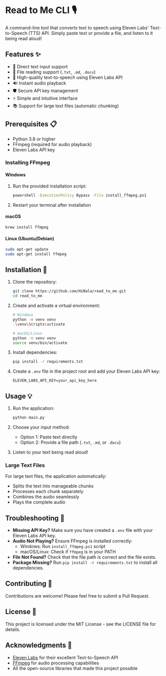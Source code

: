 # Read to Me CLI 🎙️

A command-line tool that converts text to speech using Eleven Labs' Text-to-Speech (TTS) API. Simply paste text or provide a file, and listen to it being read aloud!

## Features ✨

- 📝 Direct text input support
- 📂 File reading support (`.txt`, `.md`, `.docx`)
- 🎯 High-quality text-to-speech using Eleven Labs API
- 🔊 Instant audio playback
- 🛡️ Secure API key management
- ⚡ Simple and intuitive interface
- 📚 Support for large text files (automatic chunking)

## Prerequisites 📋

- Python 3.8 or higher
- FFmpeg (required for audio playback)
- Eleven Labs API key

### Installing FFmpeg

#### Windows
1. Run the provided installation script:
   ```bash
   powershell -ExecutionPolicy Bypass -File install_ffmpeg.ps1
   ```
2. Restart your terminal after installation

#### macOS
```bash
brew install ffmpeg
```

#### Linux (Ubuntu/Debian)
```bash
sudo apt-get update
sudo apt-get install ffmpeg
```

## Installation 🚀

1. Clone the repository:
   ```bash
   git clone https://github.com/HiNala/read_to_me.git
   cd read_to_me
   ```

2. Create and activate a virtual environment:
   ```bash
   # Windows
   python -m venv venv
   .\venv\Scripts\activate

   # macOS/Linux
   python -m venv venv
   source venv/bin/activate
   ```

3. Install dependencies:
   ```bash
   pip install -r requirements.txt
   ```

4. Create a `.env` file in the project root and add your Eleven Labs API key:
   ```
   ELEVEN_LABS_API_KEY=your_api_key_here
   ```

## Usage 💡

1. Run the application:
   ```bash
   python main.py
   ```

2. Choose your input method:
   - Option 1: Paste text directly
   - Option 2: Provide a file path (`.txt`, `.md`, or `.docx`)

3. Listen to your text being read aloud!

### Large Text Files
For large text files, the application automatically:
- Splits the text into manageable chunks
- Processes each chunk separately
- Combines the audio seamlessly
- Plays the complete audio

## Troubleshooting 🔧

- **Missing API Key?** Make sure you have created a `.env` file with your Eleven Labs API key.
- **Audio Not Playing?** Ensure FFmpeg is installed correctly:
  - Windows: Run `install_ffmpeg.ps1` script
  - macOS/Linux: Check if `ffmpeg` is in your PATH
- **File Not Found?** Check that the file path is correct and the file exists.
- **Package Missing?** Run `pip install -r requirements.txt` to install all dependencies.

## Contributing 🤝

Contributions are welcome! Please feel free to submit a Pull Request.

## License 📄

This project is licensed under the MIT License - see the LICENSE file for details.

## Acknowledgments 🙏

- [Eleven Labs](https://elevenlabs.io/) for their excellent Text-to-Speech API
- [FFmpeg](https://ffmpeg.org/) for audio processing capabilities
- All the open-source libraries that made this project possible 